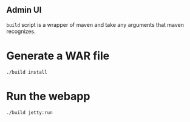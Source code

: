 Admin UI
--------

`build` script is a wrapper of maven and take any arguments that maven recognizes. 

# Generate a WAR file

    ./build install

# Run the webapp

    ./build jetty:run

